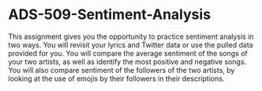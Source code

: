 # ADS-509-Sentiment-Analysis



This assignment gives you the opportunity to practice sentiment analysis in two ways. You will revisit your lyrics and Twitter data or use the pulled data provided for you. You will compare the average sentiment of the songs of your two artists, as well as identify the most positive and negative songs. You will also compare sentiment of the followers of the two artists, by looking at the use of emojis by their followers in their descriptions.
